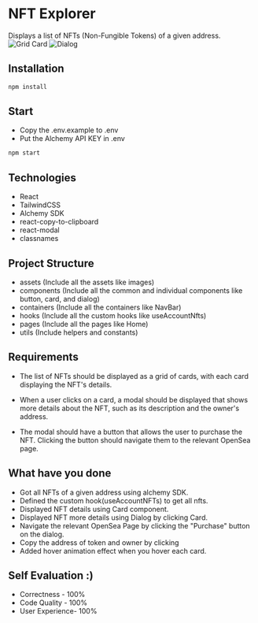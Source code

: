 # NFT Explorer

Displays a list of NFTs (Non-Fungible Tokens) of a given address.
![Grid Card]("./screenshots/screenshot_1.png")
![Dialog]("./screenshots/screenshot_2.png")

## Installation

```bash
npm install
```

## Start

- Copy the .env.example to .env
- Put the Alchemy API KEY in .env

```bash
npm start
```

## Technologies

- React
- TailwindCSS
- Alchemy SDK
- react-copy-to-clipboard
- react-modal
- classnames

## Project Structure

- assets (Include all the assets like images)
- components (Include all the common and individual components like button, card, and dialog)
- containers (Include all the containers like NavBar)
- hooks (Include all the custom hooks like useAccountNfts)
- pages (Include all the pages like Home)
- utils (Include helpers and constants)

## Requirements

- The list of NFTs should be displayed as a grid of cards, with each card displaying the
  NFT's details.

- When a user clicks on a card, a modal should be displayed that shows more details
  about the NFT, such as its description and the owner's address.

- The modal should have a button that allows the user to purchase the NFT. Clicking
  the button should navigate them to the relevant OpenSea page.

## What have you done

- Got all NFTs of a given address using alchemy SDK.
- Defined the custom hook(useAccountNFTs) to get all nfts.
- Displayed NFT details using Card component.
- Displayed NFT more details using Dialog by clicking Card.
- Navigate the relevant OpenSea Page by clicking the "Purchase" button on the dialog.
- Copy the address of token and owner by clicking
- Added hover animation effect when you hover each card.

## Self Evaluation :)

- Correctness - 100%
- Code Quality - 100%
- User Experience- 100%
